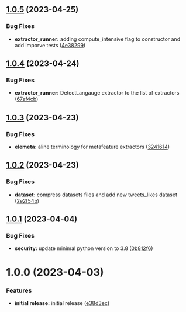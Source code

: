 ## [1.0.5](https://github.com/superwise-ai/elemeta/compare/1.0.4...1.0.5) (2023-04-25)


### Bug Fixes

* **extractor_runner:** adding compute_intensive flag to constructor and add imporve tests ([4e38299](https://github.com/superwise-ai/elemeta/commit/4e38299400f64e1842e3c5ba0b2b26b174bae047))

## [1.0.4](https://github.com/superwise-ai/elemeta/compare/1.0.3...1.0.4) (2023-04-24)


### Bug Fixes

* **extractor_runner:** DetectLangauge extractor to the list of extractors ([67af4cb](https://github.com/superwise-ai/elemeta/commit/67af4cb6bb195f07f5ef3724186e59cc56b715d4))

## [1.0.3](https://github.com/superwise-ai/elemeta/compare/1.0.2...1.0.3) (2023-04-23)


### Bug Fixes

* **elemeta:** aline terminology for metafeature extractors ([3241614](https://github.com/superwise-ai/elemeta/commit/3241614289e831f037c41f7760ba7b4b3587f894))

## [1.0.2](https://github.com/superwise-ai/elemeta/compare/1.0.1...1.0.2) (2023-04-23)


### Bug Fixes

* **dataset:** compress datasets files and add new tweets_likes dataset ([2e2f54b](https://github.com/superwise-ai/elemeta/commit/2e2f54bd7b013c90ec0ea3d40a95833489f93a0f))

## [1.0.1](https://github.com/superwise-ai/elemeta/compare/1.0.0...1.0.1) (2023-04-04)


### Bug Fixes

* **security:** update minimal python version to 3.8 ([0b812f6](https://github.com/superwise-ai/elemeta/commit/0b812f6bd17281305315f7f607685ee7e906dcda))

# 1.0.0 (2023-04-03)


### Features

* **initial release:** initial release ([e38d3ec](https://github.com/superwise-ai/elemeta/commit/e38d3eccd2c9cd0e50b7ee2a8ea558ed4a392a02))
